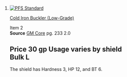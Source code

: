 1. # 
    
    [![PFS Standard](https://2e.aonprd.com/Images/Icons/PFS_Standard.png)](https://2e.aonprd.com/PFS.aspx)
    
    [Cold Iron Buckler (Low-Grade)](https://2e.aonprd.com/Equipment.aspx?ID=2813)

    Item 2    
    **Source** [GM Core](https://2e.aonprd.com/Sources.aspx?ID=218) pg. 233 2.0
    
    **Price** 30 gp
    **Usage** varies by shield    
    **Bulk** L
    ---
    The shield has Hardness 3, HP 12, and BT 6.